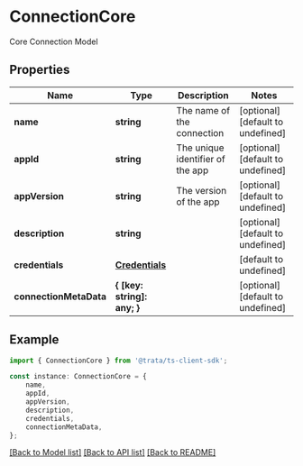 # ConnectionCore

Core Connection Model

## Properties

Name | Type | Description | Notes
------------ | ------------- | ------------- | -------------
**name** | **string** | The name of the connection | [optional] [default to undefined]
**appId** | **string** | The unique identifier of the app | [optional] [default to undefined]
**appVersion** | **string** | The version of the app | [optional] [default to undefined]
**description** | **string** |  | [optional] [default to undefined]
**credentials** | [**Credentials**](Credentials.md) |  | [default to undefined]
**connectionMetaData** | **{ [key: string]: any; }** |  | [optional] [default to undefined]

## Example

```typescript
import { ConnectionCore } from '@trata/ts-client-sdk';

const instance: ConnectionCore = {
    name,
    appId,
    appVersion,
    description,
    credentials,
    connectionMetaData,
};
```

[[Back to Model list]](../README.md#documentation-for-models) [[Back to API list]](../README.md#documentation-for-api-endpoints) [[Back to README]](../README.md)
